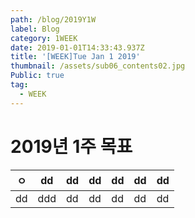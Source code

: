 ```yaml
---
path: /blog/2019Y1W
label: Blog
category: 1WEEK
date: 2019-01-01T14:33:43.937Z
title: '[WEEK]Tue Jan 1 2019'
thumbnail: /assets/sub06_contents02.jpg
Public: true
tag:
  - WEEK
---
```

# 2019년 1주 목표
|ㅇ|dd|dd|dd|dd|dd|dd|
|---|---|---|---|---|---|---|
|dd|ddd|dd|dd|dd|dd|dd|
